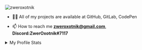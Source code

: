 <p align="left"> <img src="https://komarev.com/ghpvc/?username=zweroxotnik&label=Profile%20views&color=0e75b6&style=flat" alt="zweroxotnik" /> </p>

- 👨‍💻 All of my projects are available at GitHub, GitLab, CodePen

- 📫 How to reach me **zweroxotnik@gmail.com**, **Discord:ZwerOxotnik#7117**

<details>
  <summary>My Profile Stats</summary>
  <br>
    <p><img align="left" src="https://github-readme-stats.vercel.app/api/top-langs?username=zweroxotnik&show_icons=true&locale=en&layout=compact&icon_color=805AD5&text_color=718096&bg_color=ffffff00" alt="zweroxotnik" /></p>

    <p>&nbsp;<img align="center" src="https://github-readme-stats.vercel.app/api?username=zweroxotnik&show_icons=true&locale=en&icon_color=805AD5&text_color=718096&bg_color=ffffff00" alt="zweroxotnik" /></p>

    <p><img align="center" src="https://github-readme-streak-stats.herokuapp.com/?user=zweroxotnik&" alt="zweroxotnik" /></p>
  <br>
</details>
